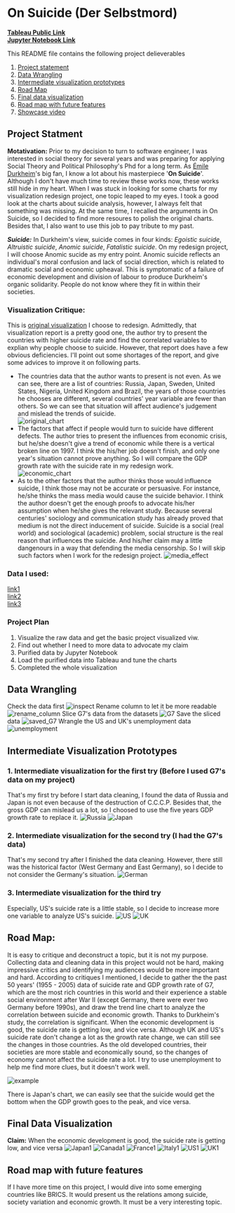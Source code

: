 # On Suicide (Der Selbstmord)

[**Tableau Public Link** ](https://public.tableau.com/profile/yuhao.wang#!/vizhome/OnSuicide/Japan?publish=yes)  
[**Jupyter Notebook Link**](https://github.com/HowellWang/Data_Viz_HW/blob/master/RedesignI/Redesign.ipynb)

This README file contains the following project delieverables

1. [Project statement](#1)
2. [Data Wrangling](#2)
3. [Intermediate visualization prototypes](#3)
4. [Road Map](#4)
5. [Final data visualization](#5)
6. [Road map with future features](#6)
7. [Showcase video](#7)

## <a name="1"></a>Project Statment 
<b>Motativation:</b> Prior to my decision to turn to software engineer, I was interested in social theory for several years and was preparing for applying Social Theory and Political Philosophy's Phd for a long term. As [Émile Durkheim](https://en.wikipedia.org/wiki/%C3%89mile_Durkheim)'s big fan, I know a lot about his masterpiece '<b>On Suicide</b>'. Although I don't have much time to review these works now, these works still hide in my heart. When I was stuck in looking for some charts for my visualization redesign project, one topic leaped to my eyes. I took a good look at the charts about suicide analysis, however, I always felt that something was missing. At the same time, I recalled the arguments in On Suicide, so I decided to find more resoures to polish the original charts. Besides that, I also want to use this job to pay tribute to my past.

<I><b>Suicide:</b></I> In Durkheim's view, suicide comes in four kinds: <I>Egoistic suicide</I>, <I>Altruistic suicide</I>, <I>Anomic suicide</I>, <I>Fatalistic suicide</I>. On my redesign project, I will choose Anomic sucide as my entry point. Anomic suicide reflects an individual's moral confusion and lack of social direction, which is related to dramatic social and economic upheaval. This is symptomatic of a failure of economic development and division of labour to produce Durkheim's organic solidarity. People do not know where they fit in within their societies. 

### Visualization Critique: 
This is [original visualization](https://ourworldindata.org/suicide/) I choose to redesign. Admittedly, that visualization report is a pretty good one, the author try to present the countries with higher suicide rate and find the correlated variables to explian why people choose to suicide. However, that report does have a few obvious deficiencies. I'll point out some shortages of the report, and give some advices to improve it on following parts.

 * The countries data that the author wants to present is not even. As we can see, there are a list of countries: Russia, Japan, Sweden, United States, Nigeria, United Kingdom and Brazil, the years of those countries he chooses are different, several countries' year variable are fewer than others. So we can see that situation will affect audience's judgement and mislead the trends of suicide. <br/>
 ![original_chart](img/original_chart.png)
 * The factors that affect if people would turn to suicide have different defects. The author tries to present the influences from economic crisis, but he/she doesn't give a trend of economic while there is a vertical broken line on 1997. I think the his/her job doesn't finish, and only one year's situation cannot prove anything. So I will compare the GDP growth rate with the suicide rate in my redesign work.<br/>
  ![economic_chart](img/economic_charts.png)
 * As to the other factors that the author thinks those would influence suicide, I think those may not be accurate or persuasive. For instance, he/she thinks the mass media would cause the suicide behavior. I think the author doesn't get the enough proofs to advocate his/her assumption when he/she gives the relevant study. Because several centuries' sociology and communication study has already proved that medium is not the direct inducement of suicide. Suicide is a social (real world) and sociological (academic) problem, social structure is the real reason that influences the suicide. And his/her claim may a little dangenours in a way that defending the media censorship. So I will skip such factors when I work for the redesign project.
 ![media_effect](img/meida_effect.png)
 
 
### Data I used:
[link1](https://goo.gl/pULF4m)<br/>
[link2]( https://data.bls.gov/timeseries/LNS14000000)<br/>
[link3](https://ycharts.com/indicators/uk_unemployment_rate)



### Project Plan

1. Visualize the raw data and get the basic project visualized viw.
1. Find out whether I need to more data to advocate my claim
1. Purified data by Jupyter Notebook
1. Load the purified data into Tableau and tune the charts
1. Completed the whole visualization

## <a name="2"></a>Data Wrangling
Check the data first
 ![inspect](img/inspect.png)
Rename column to let it be more readable
 ![rename_column](img/rename_column.png)
Slice G7's data from the datasets
 ![G7](img/G7.png)
Save the sliced data
 ![saved_G7](img/saved_G7.png)
Wrangle the US and UK's unemployment data
 ![unemployment](img/unemployment.png)
 

## <a name="3"></a> Intermediate Visualization Prototypes

### 1. Intermediate visualization for the first try (Before I used G7's data on my project)
That's my first try before I start data cleaning, I found the data of Russia and Japan is not even because of the destruction of C.C.C.P. Besides that, the gross GDP can mislead us a lot, so I choosed to use the five years GDP growth rate to replace it.
 ![Russia](img/Russia_Raw.png)
 ![Japan](img/Japan_Raw.png)
### 2. Intermediate visualization for the second try (I had the G7's data)
That's my second try after I finished the data cleaning. However, there still was the historical factor (West Germany and East Germany), so I decide to not consider the Germany's situation. 
 ![German](img/Germany.png)
### 3. Intermediate visualization for the third try
Especially, US's suicide rate is a little stable, so I decide to increase more one variable to analyze US's suicide.
 ![US](img/US.png)
 ![UK](img/Uk.png)

## <a name="4"></a> Road Map: 

It is easy to critique and deconstruct a topic, but it is not my purpose. Collecting data and cleaning data in this project would not be hard, making impressive critics and identifying my audiences would be more important and hard.
According to critiques I mentioned, I decide to gather the the past 50 years' (1955 - 2005) data of suicide rate and GDP growth rate of G7, which are the most rich countries in this world and their experience a stable social environment after War II (except Germany, there were ever two Germany before 1990s), and draw the trend line chart to analyze the correlation between suicide and economic growth. Thanks to Durkheim's study, the correlation is significant. When the economic development is good, the suicide rate is getting low, and vice versa. Although UK and US's suicide rate don't change a lot as the growth rate change, we can still see the changes in those countries. As the old developed countries, their societies are more stable and economically sound, so the changes of economy cannot affect the suicide rate a lot. I try to use unemployment to help me find more clues, but it doesn't work well.

![example](img/Japan1.png)

There is Japan's chart, we can easily see that the suicide would get the bottom when the GDP growth goes to the peak, and vice versa. 

## <a name="5"></a> Final Data Visualization
<b>Claim:</b> When the economic development is good, the suicide rate is getting low, and vice versa
 ![Japan1](img/Japan1.png)
 ![Canada1](img/Canada1.png)
 ![France1](img/France1.png)
 ![Italy1](img/Italy1.png)
 ![US1](img/US1.png)
 ![UK1](img/Uk1.png)
 
## <a name="6"></a>Road map with future features
If I have more time on this project, I would dive into some emerging countries like BRICS. It would present us the relations among suicide, society variation and economic growth. It must be a very interesting topic.




